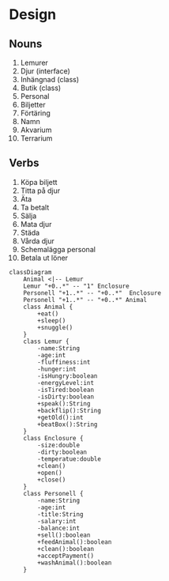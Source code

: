 # Design

## Nouns

1. Lemurer
2. Djur (interface)
3. Inhängnad (class)
4. Butik (class)
5. Personal
6. Biljetter
7. Förtäring
8. Namn
9. Akvarium
10. Terrarium

## Verbs

1. Köpa biljett
2. Titta på djur
3. Äta
4. Ta betalt
5. Sälja
6. Mata djur
7. Städa
8. Vårda djur
9. Schemalägga personal
10. Betala ut löner


```mermaid
classDiagram
    Animal <|-- Lemur
    Lemur "+0..*" -- "1" Enclosure
    Personell "+1..*" -- "+0..*"  Enclosure
    Personell "+1..*" -- "+0..*" Animal
    class Animal {
        +eat()
        +sleep()
        +snuggle()
    }
    class Lemur {
        -name:String
        -age:int
        -fluffiness:int
	    -hunger:int
	    -isHungry:boolean
	    -energyLevel:int
	    -isTired:boolean
	    -isDirty:boolean
        +speak():String
        +backflip():String
	    +getOld():int
	    +beatBox():String
    }
    class Enclosure {
        -size:double
        -dirty:boolean
        -temperatue:double
        +clean()
        +open()
        +close()
    }
    class Personell {
        -name:String
        -age:int
        -title:String
        -salary:int
        -balance:int
        +sell():boolean
        +feedAnimal():boolean
        +clean():boolean
        +acceptPayment()
        +washAnimal():boolean
    }
```
